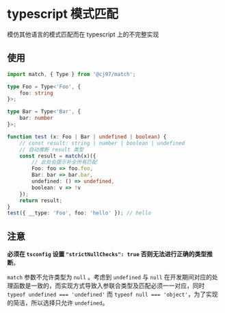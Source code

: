 # typescript 模式匹配

模仿其他语言的模式匹配而在 typescript 上的不完整实现

## 使用

```typescript
import match, { Type } from '@cj97/match';

type Foo = Type<'Foo', {
    foo: string
}>;

type Bar = Type<'Bar', {
    bar: number
}>;

function test (x: Foo | Bar | undefined | boolean) {
    // const result: string | number | boolean | undefined
    // 自动推断 result 类型
    const result = match(x)({
        // 此处会提示补全所有匹配
        Foo: foo => foo.foo,
        Bar: bar => bar.bar,
        undefined: () => undefined,
        boolean: v => !v
    });
    return result;
}
test({ __type: 'Foo', foo: 'hello' }); // hello
```

## 注意

**必须在 `tsconfig` 设置 `"strictNullChecks": true` 否则无法进行正确的类型推断**。

`match` 参数不允许类型为 `null` 。考虑到 `undefined` 与 `null` 在开发期间对应的处理函数是一致的，而实现方式导致入参联合类型及匹配必须一一对应，同时 `typeof undefined === 'undefined'` 而 `typeof null === 'object'`，为了实现的简洁，所以选择只允许 `undefined`。
